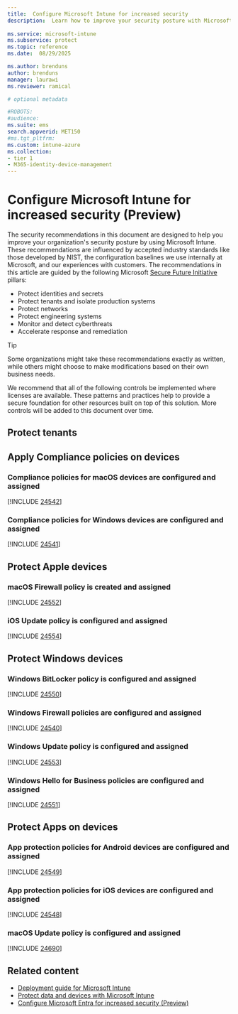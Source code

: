 ```yaml
---
title:  Configure Microsoft Intune for increased security
description:  Learn how to improve your security posture with Microsoft Intune.
 
ms.service: microsoft-intune
ms.subservice: protect
ms.topic: reference
ms.date:  08/29/2025

ms.author: brenduns
author: brenduns
manager: laurawi
ms.reviewer: ramical

# optional metadata

#ROBOTS:
#audience:
ms.suite: ems
search.appverid: MET150
#ms.tgt_pltfrm:
ms.custom: intune-azure
ms.collection:
- tier 1
- M365-identity-device-management
--- 
```

 
# Configure Microsoft Intune for increased security (Preview)

The security recommendations in this document are designed to help you improve your organization's security posture by using Microsoft Intune. These recommendations are influenced by accepted industry standards like those developed by NIST, the configuration baselines we use internally at Microsoft, and our experiences with customers. The recommendations in this article are guided by the following Microsoft [Secure Future Initiative](https://www.microsoft.com/trust-center/security/secure-future-initiative?msockid=2bad2df65a416adb0e5838355b3e6b95#SFI-pillars) pillars:

- Protect identities and secrets
- Protect tenants and isolate production systems
- Protect networks
- Protect engineering systems
- Monitor and detect cyberthreats
- Accelerate response and remediation

> [!TIP]
> Some organizations might take these recommendations exactly as written, while others might choose to make modifications based on their own business needs.

We recommend that all of the following controls be implemented where licenses are available. These patterns and practices help to provide a secure foundation for other resources built on top of this solution. More controls will be added to this document over time.

<!-- >
## Protect tenants 
## Apply Compliance policies on devices 
## Protect Apple devices 
## Protect Android devices
## Protect Windows devices 
## Protect Apps on devices
-->

## Protect tenants

<!-- 24521 -->
<!-- [!INCLUDE [applies-to-zero-trust-assessment](./includes/secure-recommendations/applies-to-zero-trust-assessment.md)] -->
<!-- [!INCLUDE [24521](./includes/secure-recommendations/24521.md)]-->

<!-- 24555 -->
<!-- [!INCLUDE [applies-to-zero-trust-assessment](./includes/secure-recommendations/applies-to-zero-trust-assessment.md)] -->
<!-- [!INCLUDE [24555](./includes/secure-recommendations/24555.md)]-->

<!-- 24558 -->
<!-- [!INCLUDE [applies-to-zero-trust-assessment](./includes/secure-recommendations/applies-to-zero-trust-assessment.md)] -->
<!-- [!INCLUDE [24558](./includes/secure-recommendations/24558.md)]-->

<!-- 24572 -->
<!-- [!INCLUDE [applies-to-zero-trust-assessment](./includes/secure-recommendations/applies-to-zero-trust-assessment.md)] -->
<!-- [!INCLUDE [24572](./includes/secure-recommendations/24572.md)]-->


## Apply Compliance policies on devices

<!-- 24545 -->
<!-- [!INCLUDE [applies-to-zero-trust-assessment](./includes/secure-recommendations/applies-to-zero-trust-assessment.md)] -->
<!-- [!INCLUDE [24545](./includes/secure-recommendations/24545.md)]-->

<!-- 24547 -->
<!-- [!INCLUDE [applies-to-zero-trust-assessment](./includes/secure-recommendations/applies-to-zero-trust-assessment.md)] -->
<!-- [!INCLUDE [24547](./includes/secure-recommendations/24547.md)]-->

<!-- 24543 -->
<!-- [!INCLUDE [applies-to-zero-trust-assessment](./includes/secure-recommendations/applies-to-zero-trust-assessment.md)] -->
<!-- [!INCLUDE [24543](./includes/secure-recommendations/24543.md)]-->

### Compliance policies for macOS devices are configured and assigned<!-- 24542 -->
<!-- [!INCLUDE [applies-to-zero-trust-assessment](./includes/secure-recommendations/applies-to-zero-trust-assessment.md)] -->

[!INCLUDE [24542](./includes/secure-recommendations/24542.md)]

### Compliance policies for Windows devices are configured and assigned<!-- 24541 -->
<!-- [!INCLUDE [applies-to-zero-trust-assessment](./includes/secure-recommendations/applies-to-zero-trust-assessment.md)] -->

[!INCLUDE [24541](./includes/secure-recommendations/24541.md)]

## Protect Apple devices

<!-- 24561 -->
<!-- [!INCLUDE [applies-to-zero-trust-assessment](./includes/secure-recommendations/applies-to-zero-trust-assessment.md)] -->
<!-- [!INCLUDE [24561](./includes/secure-recommendations/24561.md)]-->

<!-- 24569 -->
<!-- [!INCLUDE [applies-to-zero-trust-assessment](./includes/secure-recommendations/applies-to-zero-trust-assessment.md)] -->
<!-- [!INCLUDE [24569](./includes/secure-recommendations/24569.md)]-->

### macOS Firewall policy is created and assigned<!-- 24552 -->
<!-- [!INCLUDE [applies-to-zero-trust-assessment](./includes/secure-recommendations/applies-to-zero-trust-assessment.md)] -->

[!INCLUDE [24552](./includes/secure-recommendations/24552.md)]

### iOS Update policy is configured and assigned<!-- 24554 -->
<!-- [!INCLUDE [applies-to-zero-trust-assessment](./includes/secure-recommendations/applies-to-zero-trust-assessment.md)] -->

[!INCLUDE [24554](./includes/secure-recommendations/24554.md)]

<!-- 24568 -->
<!-- [!INCLUDE [applies-to-zero-trust-assessment](./includes/secure-recommendations/applies-to-zero-trust-assessment.md)] -->
<!-- [!INCLUDE [24568](./includes/secure-recommendations/24568.md)]-->

## Protect Windows devices 

<!-- 24560 -->
<!-- [!INCLUDE [applies-to-zero-trust-assessment](./includes/secure-recommendations/applies-to-zero-trust-assessment.md)] -->
<!-- [!INCLUDE [24560](./includes/secure-recommendations/24560.md)]-->

### Windows BitLocker policy is configured and assigned<!-- 24550 -->
<!-- [!INCLUDE [applies-to-zero-trust-assessment](./includes/secure-recommendations/applies-to-zero-trust-assessment.md)] -->

[!INCLUDE [24550](./includes/secure-recommendations/24550.md)]

### Windows Firewall policies are configured and assigned<!-- 24540 -->
<!-- [!INCLUDE [applies-to-zero-trust-assessment](./includes/secure-recommendations/applies-to-zero-trust-assessment.md)] -->

[!INCLUDE [24540](./includes/secure-recommendations/24540.md)]

### Windows Update policy is configured and assigned<!-- 24553 -->
<!-- [!INCLUDE [applies-to-zero-trust-assessment](./includes/secure-recommendations/applies-to-zero-trust-assessment.md)] -->

[!INCLUDE [24553](./includes/secure-recommendations/24553.md)]

### Windows Hello for Business policies are  configured and assigned <!-- 24551-->
<!-- [!INCLUDE [applies-to-zero-trust-assessment](./includes/secure-recommendations/applies-to-zero-trust-assessment.md)] -->

[!INCLUDE [24551](./includes/secure-recommendations/24551.md)]


<!-- 24573 -->
<!-- [!INCLUDE [applies-to-zero-trust-assessment](./includes/secure-recommendations/applies-to-zero-trust-assessment.md)] -->
<!-- [!INCLUDE [24573](./includes/secure-recommendations/24573.md)]-->

<!-- 24564 -->
<!-- [!INCLUDE [applies-to-zero-trust-assessment](./includes/secure-recommendations/applies-to-zero-trust-assessment.md)] -->
<!-- [!INCLUDE [24564](./includes/secure-recommendations/24564.md)]-->

<!-- 24574 -->
<!-- [!INCLUDE [applies-to-zero-trust-assessment](./includes/secure-recommendations/applies-to-zero-trust-assessment.md)] -->
<!-- [!INCLUDE [24574](./includes/secure-recommendations/24574.md)]-->

<!-- 24575 -->
<!-- [!INCLUDE [applies-to-zero-trust-assessment](./includes/secure-recommendations/applies-to-zero-trust-assessment.md)] -->
<!-- [!INCLUDE [24575](./includes/secure-recommendations/24575.md)]-->

<!-- 24546 -->
<!-- [!INCLUDE [applies-to-zero-trust-assessment](./includes/secure-recommendations/applies-to-zero-trust-assessment.md)] -->
<!-- [!INCLUDE [24546](./includes/secure-recommendations/24546.md)]-->

<!-- 24562 -->
<!-- [!INCLUDE [applies-to-zero-trust-assessment](./includes/secure-recommendations/applies-to-zero-trust-assessment.md)] -->
<!-- [!INCLUDE [24562](./includes/secure-recommendations/24562.md)]-->

<!-- 24576 -->
<!-- [!INCLUDE [applies-to-zero-trust-assessment](./includes/secure-recommendations/applies-to-zero-trust-assessment.md)] -->
<!-- [!INCLUDE [24576](./includes/secure-recommendations/24576.md)]-->

## Protect Apps on devices

### App protection policies for Android devices are configured and assigned<!-- 24549 -->
<!-- [!INCLUDE [applies-to-zero-trust-assessment](./includes/secure-recommendations/applies-to-zero-trust-assessment.md)] -->

[!INCLUDE [24549](./includes/secure-recommendations/24549.md)]

### App protection policies for iOS devices are configured and assigned<!-- 24548 -->
<!-- [!INCLUDE [applies-to-zero-trust-assessment](./includes/secure-recommendations/applies-to-zero-trust-assessment.md)] -->

[!INCLUDE [24548](./includes/secure-recommendations/24548.md)]












### macOS Update policy is configured and assigned<!-- 24690 -->
<!-- [!INCLUDE [applies-to-zero-trust-assessment](./includes/secure-recommendations/applies-to-zero-trust-assessment.md)] -->

[!INCLUDE [24690](./includes/secure-recommendations/24690.md)]

## Related content

- [Deployment guide for Microsoft Intune](/intune/intune-service/fundamentals/get-started-with-intune)
- [Protect data and devices with Microsoft Intune](/intune/intune-service/protect/device-protect)
- [Configure Microsoft Entra for increased security (Preview)](/entra/fundamentals/configure-security)





